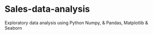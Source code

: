 # Sales-data-analysis
Exploratory data analysis using Python Numpy, &amp; Pandas, Matplotlib & Seaborn
